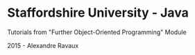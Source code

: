 # Staffordshire University - Java
Tutorials from "Further Object-Oriented Programming" Module

2015 - Alexandre Ravaux
